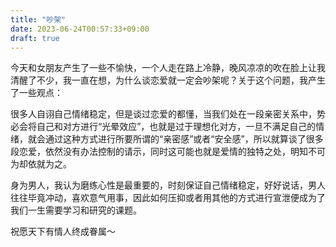 ```yaml
---
title: "吵架"
date: 2023-06-24T00:57:33+09:00
draft: true
---
```


今天和女朋友产生了一些不愉快，一个人走在路上冷静，晚风凉凉的吹在脸上让我清醒了不少，我一直在想，为什么谈恋爱就一定会吵架呢？关于这个问题，我产生了一些观点：

很多人自诩自己情绪稳定，但是谈过恋爱的都懂，当我们处在一段亲密关系中，势必会将自己和对方进行“光晕效应”，也就是过于理想化对方，一旦不满足自己的情绪，就会通过这种方式进行所要所谓的“亲密感”或者“安全感”，所以就算谈了很多段恋爱，依然没有办法控制的请示，同时这可能也就是爱情的独特之处，明知不可为却依就为之。

身为男人，我认为磨练心性是最重要的，时刻保证自己情绪稳定，好好说话，男人往往毕竟冲动，喜欢意气用事，因此如何压抑或者用其他的方式进行宣泄便成为了我们一生需要学习和研究的课题。

祝愿天下有情人终成眷属～
